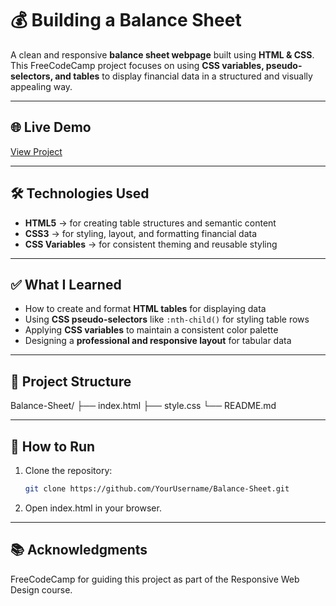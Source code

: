 # 💰 Building a Balance Sheet

A clean and responsive **balance sheet webpage** built using **HTML & CSS**. This FreeCodeCamp project focuses on using **CSS variables, pseudo-selectors, and tables** to display financial data in a structured and visually appealing way.

---

## 🌐 Live Demo
[View Project](https://priyadhar29.github.io/Building-A-Balance-Sheet/)  

---

## 🛠️ Technologies Used
- **HTML5** → for creating table structures and semantic content  
- **CSS3** → for styling, layout, and formatting financial data  
- **CSS Variables** → for consistent theming and reusable styling  

---

## ✅ What I Learned
- How to create and format **HTML tables** for displaying data  
- Using **CSS pseudo-selectors** like `:nth-child()` for styling table rows  
- Applying **CSS variables** to maintain a consistent color palette  
- Designing a **professional and responsive layout** for tabular data  

---

## 📂 Project Structure
Balance-Sheet/
├── index.html
├── style.css
└── README.md

---

## 🚀 How to Run
1. Clone the repository:
   ```bash
   git clone https://github.com/YourUsername/Balance-Sheet.git
   
2. Open index.html in your browser.

---

## 📚 Acknowledgments

FreeCodeCamp for guiding this project as part of the Responsive Web Design course.
